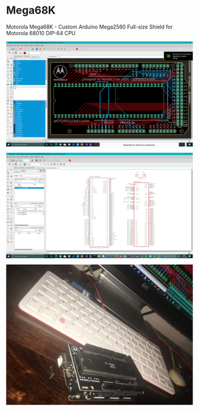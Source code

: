 # Mega68K
Motorola Mega68K - Custom Arduino Mega2560 Full-size Shield for Motorola 68010 DIP-64 CPU

![mega68k](https://github.com/TheMindVirus/Mega68K/blob/main/board.png)

![mega68k](https://github.com/TheMindVirus/Mega68K/blob/main/schematic.png)

![mega68k](https://github.com/TheMindVirus/Mega68K/blob/main/Mega68K.jpg)
